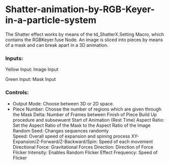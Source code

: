 # Shatter-animation-by-RGB-Keyer-in-a-particle-system
The Shatter effect works by means of the td_ShatterX.Setting Macro, which contains the RGBKeyer.fuse Node. An image is sliced into pieces by means of a mask and can break apart in a 3D animation. 

### Inputs:
Yellow Input: Image Input

Green Input: Mask Input

### Controls:
- Output Mode: Choose between 3D or 2D space. 
- Piece Number: Choose the number of regions which are given through the Mask
Delta: Number of Frames between Finish of Piece Build Up procedure and subsewuent Start of Animation (Rest Time)
Aspect Ratio: Set the Aspect Ratio of the Mask to the Aspect Ratio of the Image
Random Seed: Changes sequences randomly   
Speed: Overall speed of expansion and spining process
XY-Expansion/Z-Forward/Z-Backward/Spin: Speed of each movement
Directional Force: Gravitational Forces
Direction: Direction of Force
Flicker Intensity: Enables Random Flicker Effect
Frequency: Speed of Flicker
